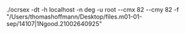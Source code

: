 

./ocrsex -dt -h localhost -n deg -u root --cmx 82 --cmy 82 -f "/Users/thomashoffmann/Desktop/files.m01-01-sep/14107|1Ngood.21002640925"
